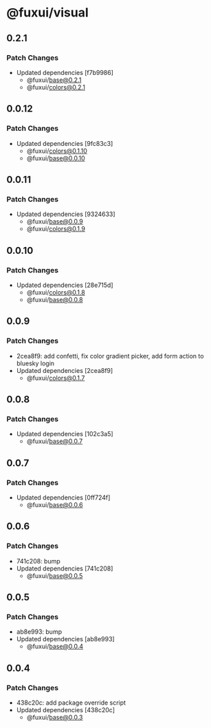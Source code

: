 # @fuxui/visual

## 0.2.1

### Patch Changes

- Updated dependencies [f7b9986]
  - @fuxui/base@0.2.1
  - @fuxui/colors@0.2.1

## 0.0.12

### Patch Changes

- Updated dependencies [9fc83c3]
  - @fuxui/colors@0.1.10
  - @fuxui/base@0.0.10

## 0.0.11

### Patch Changes

- Updated dependencies [9324633]
  - @fuxui/base@0.0.9
  - @fuxui/colors@0.1.9

## 0.0.10

### Patch Changes

- Updated dependencies [28e715d]
  - @fuxui/colors@0.1.8
  - @fuxui/base@0.0.8

## 0.0.9

### Patch Changes

- 2cea8f9: add confetti, fix color gradient picker, add form action to bluesky login
- Updated dependencies [2cea8f9]
  - @fuxui/colors@0.1.7

## 0.0.8

### Patch Changes

- Updated dependencies [102c3a5]
  - @fuxui/base@0.0.7

## 0.0.7

### Patch Changes

- Updated dependencies [0ff724f]
  - @fuxui/base@0.0.6

## 0.0.6

### Patch Changes

- 741c208: bump
- Updated dependencies [741c208]
  - @fuxui/base@0.0.5

## 0.0.5

### Patch Changes

- ab8e993: bump
- Updated dependencies [ab8e993]
  - @fuxui/base@0.0.4

## 0.0.4

### Patch Changes

- 438c20c: add package override script
- Updated dependencies [438c20c]
  - @fuxui/base@0.0.3
